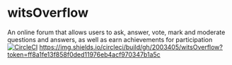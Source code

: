 # witsOverflow
An online forum that allows users to ask, answer, vote, mark and moderate questions and answers, as well as earn achievements for participation
[![CircleCI](https://circleci.com/gh/2003405/witsOverFlow.svg?style=shield&circle-token=ff8a1fe13f858f0ded11976eb4acf970347b1a5c)](https://circleci.com/gh/2003405/witsOverflow)
https://img.shields.io/circleci/build/gh/2003405/witsOverflow?token=ff8a1fe13f858f0ded11976eb4acf970347b1a5c

